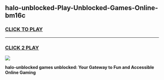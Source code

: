 
## halo-unblocked-Play-Unblocked-Games-Online-bm16c
<h3>
<a href="https://premium76.site?title=halo-unblocked&ref=25A">CLICK TO PLAY</a></h3>
<hr>

<h3>
<a href="https://premium76.site?title=halo-unblocked&ref=25A">CLICK 2 PLAY</a>
  
</h3>

<a href="https://premium76.site?title=halo-unblocked&ref=25A"><img src="https://clearcache.store/games.png"></a>


**halo-unblocked games unblocked: Your Gateway to Fun and Accessible Online Gaming**
